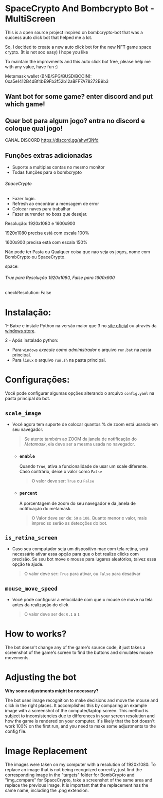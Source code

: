 # SpaceCrypto And Bombcrypto Bot - MultiScreen
This is a open source project inspired on bombcrypto-bot that was a success auto click bot that helped me a lot.

So, I decided to create a new auto click bot for the new NFT game space crypto. (It is not soo easy) I hope you like

To maintain the improvments and this auto click bot free, please help me with any value, have fun :)

Metamask wallet (BNB/SPG/BUSD/BCOIN): 0xa5e1412B4dBf4bE9Fb3f52b12aBFF7A78272B9b3

## Want bot for some game? enter discord and put which game!

## Quer bot para algum jogo? entra no discord e coloque qual jogo!

CANAL DISCORD
https://discord.gg/ahwf3Nfd

## Funções extras adicionadas

- Suporte a multiplas contas no mesmo monitor
- Todas funções para o bombcrypto
###### SpaceCrypto
- Fazer login.
- Refresh ao encontrar a mensagem de error
- Colocar naves para trabalhar
- Fazer surrender no boss que desejar.

Resolução: 1920x1080 e 1600x900

1920x1080 precisa está com escala 100%

1600x900 precisa está com escala 150%


Não pode ter Pasta ou Qualquer coisa que nao seja os jogos, nome com BombCrypto ou SpaceCrypto.


space:
  ###### True para Resolução 1920x1080, False para 1600x900
  checkResolution: False

# Instalação:

1- Baixe e instale Python na versão maior que 3 no [site oficial](https://www.python.org/downloads/) ou através da [windows store](https://www.microsoft.com/p/python-37/9nj46sx7x90p?activetab=pivot:overviewtab).

2 - Após instalado python:

- Para `windows` _execute como administrador_ o arquivo `run.bat` na pasta principal.
- Para `linux` o arquivo `run.sh` na pasta principal.

# Configurações:

Você pode configurar algumas opções alterando o arquivo `config.yaml` na pasta principal do bot.

## `scale_image`

- Você agora tem suporte de colocar quantos % de zoom está usando em seu navegador.

  > Se atente também ao ZOOM da janela de notificação do _Metamask_, ela deve ser a mesma usada no navegador.

  - ### `enable`

    Quando `True`, ativa a funcionalidade de usar um scale diferente. Caso contrário, deixe o valor como `False`

    > O valor deve ser: `True` ou `False`

  - ### `percent`
    A porcentagem de zoom do seu navegador e da janela de notificação do metamask.
    > O Valor deve ser de: `50` a `100`. Quanto menor o valor, mais impreciso serão as detecções do bot.

## `is_retina_screen`

- Caso seu computador seja um dispositivo mac com tela retina, será necessário ativar essa opção para que o bot realize clicks com precisão. Se seu bot move o mouse para lugares aleatórios, talvez essa opção te ajude.
  > O valor deve ser: `True` para ativar, ou `False` para desativar

## `mouse_move_speed`

- Você pode configurar a velocidade com que o mouse se move na tela antes da realização do click.
  > O valor deve ser de: `0.1` a `1`



# How to works?
The bot doesn't change any of the game's source code, it just takes a screenshot of the game's screen to find the buttons and simulates mouse movements.

#  Adjusting the bot

**Why some adjustments might be necessary?**

The bot uses image recognition to make decisions and move the mouse and click in the right places.
It accomplishes this by comparing an example image with a screenshot of the computer/laptop screen.
This method is subject to inconsistencies due to differences in your screen resolution and how the game is rendered on your computer.
It's likely that the bot doesn't work 100% on the first run, and you need to make some adjustments to the config file.

# Image Replacement
The images were taken on my computer with a resolution of 1920x1080. To replace an image that is not being recognized correctly, just find the corresponding image in the "targets" folder for BombCrypto and "img_compare" for SpaceCrypto, take a screenshot of the same area and replace the previous image. It is important that the replacement has the same name, including the .png extension.